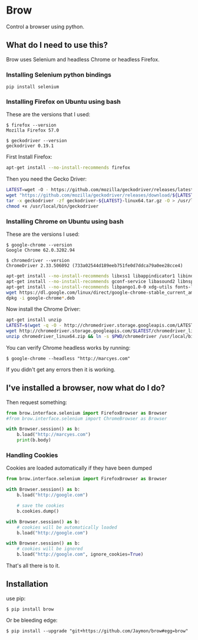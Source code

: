 # Brow

Control a browser using python.


## What do I need to use this?

Brow uses Selenium and headless Chrome or headless Firefox.

### Installing Selenium python bindings

```
pip install selenium
```


### Installing Firefox on Ubuntu using bash

These are the versions that I used:

    $ firefox --version
    Mozilla Firefox 57.0

    $ geckodriver --version
    geckodriver 0.19.1

First Install Firefox:

```bash
apt-get install --no-install-recommends firefox
```

Then you need the Gecko Driver:

```bash
LATEST=wget -O - https://github.com/mozilla/geckodriver/releases/latest 2>&1 | grep "Location:" | grep --only-match -e "v[0-9\.]\+"
wget "https://github.com/mozilla/geckodriver/releases/download/${LATEST}/geckodriver-${LATEST}-linux64.tar.gz"
tar -x geckodriver -zf geckodriver-${LATEST}-linux64.tar.gz -O > /usr/local/bin/geckodriver
chmod +x /usr/local/bin/geckodriver
```


### Installing Chrome on Ubuntu using bash

These are the versions I used:

    $ google-chrome --version
    Google Chrome 62.0.3202.94

    $ chromedriver --version
    ChromeDriver 2.33.506092 (733a02544d189eeb751fe0d7ddca79a0ee28cce4)

```bash
apt-get install --no-install-recommends libxss1 libappindicator1 libindicator7 
apt-get install --no-install-recommends gconf-service libasound2 libnspr4 libnss3-dev
apt-get install --no-install-recommends libpango1.0-0 xdg-utils fonts-liberation
wget https://dl.google.com/linux/direct/google-chrome-stable_current_amd64.deb
dpkg -i google-chrome*.deb
```

Now install the Chrome Driver:

```bash
apt-get install unzip
LATEST=$(wget -q -O - http://chromedriver.storage.googleapis.com/LATEST_RELEASE)
wget http://chromedriver.storage.googleapis.com/$LATEST/chromedriver_linux64.zip
unzip chromedriver_linux64.zip && ln -s $PWD/chromedriver /usr/local/bin/chromedriver
```

You can verify Chrome headless works by running:

    $ google-chrome --headless "http://marcyes.com"

If you didn't get any errors then it is working.


## I've installed a browser, now what do I do?

Then request something:

```python
from brow.interface.selenium import FirefoxBrowser as Browser
#from brow.interface.selenium import ChromeBrowser as Browser

with Browser.session() as b:
    b.load("http://marcyes.com")
    print(b.body)
```

### Handling Cookies

Cookies are loaded automatically if they have been dumped

```python
from brow.interface.selenium import FirefoxBrowser as Browser

with Browser.session() as b:
    b.load("http://google.com")

    # save the cookies
    b.cookies.dump()

with Browser.session() as b:
    # cookies will be automatically loaded
    b.load("http://google.com")

with Browser.session() as b:
    # cookies will be ignored
    b.load("http://google.com", ignore_cookies=True)
```

That's all there is to it.


## Installation

use pip:

    $ pip install brow

Or be bleeding edge:

    $ pip install --upgrade "git+https://github.com/Jaymon/brow#egg=brow"


